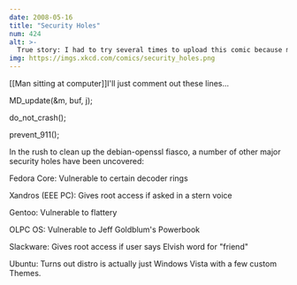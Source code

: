 ```yaml
---
date: 2008-05-16
title: "Security Holes"
num: 424
alt: >-
  True story: I had to try several times to upload this comic because my ssh key was blacklisted.
img: https://imgs.xkcd.com/comics/security_holes.png
---
```

[[Man sitting at computer]]I'll just comment out these lines...

MD_update(&m, buf, j);

do_not_crash();

prevent_911();

In the rush to clean up the debian-openssl fiasco, a number of other major security holes have been uncovered:

Fedora Core: Vulnerable to certain decoder rings

Xandros (EEE PC): Gives root access if asked in a stern voice

Gentoo: Vulnerable to flattery

OLPC OS: Vulnerable to Jeff Goldblum's Powerbook

Slackware: Gives root access if user says Elvish word for "friend"

Ubuntu: Turns out distro is actually just Windows Vista with a few custom Themes.

